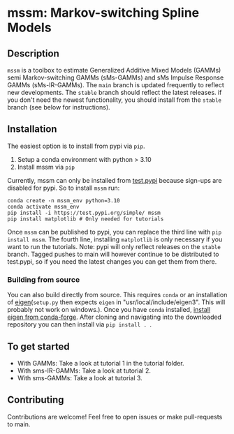 # mssm: Markov-switching Spline Models

## Description

``mssm`` is a toolbox to estimate Generalized Additive Mixed Models (GAMMs) semi Markov-switching GAMMs (sMs-GAMMs) and sMs Impulse Response GAMMs (sMs-IR-GAMMs). The ``main`` branch is updated frequently to reflect new developments. The ``stable`` branch should reflect the latest releases. if you don't need the newest functionality, you should install from the ``stable`` branch (see below for instructions).

## Installation

The easiest option is to install from pypi via ``pip``.

1) Setup a conda environment with python > 3.10
2) Install mssm via ``pip``

Currently, mssm can only be installed from [test.pypi](https://test.pypi.org/project/mssm/#description) because sign-ups are disabled for pypi. So to install ``mssm`` run:

```
conda create -n mssm_env python=3.10
conda activate mssm_env
pip install -i https://test.pypi.org/simple/ mssm
pip install matplotlib # Only needed for tutorials
```

Once ``mssm`` can be published to pypi, you can replace the third line with ``pip install mssm``. The fourth line, installing ``matplotlib`` is only necessary if you want to run the tutorials. Note: pypi will only reflect releases on the ``stable`` branch. Tagged pushes to main will however continue to be distributed to test.pypi, so if you need the latest changes you can get them from there.

### Building from source

You can also build directly from source. This requires ``conda`` or an installation of [eigen](https://eigen.tuxfamily.org/index.php?title=Main_Page)(``setup.py`` then expects ``eigen`` in "usr/local/include/eigen3". This will probably not work on windows.). Once you have ``conda`` installed,
[install eigen from conda-forge](https://anaconda.org/conda-forge/eigen). After cloning and navigating into the downloaded repository you can then install via ``pip install . ``.

## To get started

 - With GAMMs: Take a look at tutorial 1 in the tutorial folder.
 - With sms-IR-GAMMs: Take a look at tutorial 2.
 - With sms-GAMMs: Take a look at tutorial 3.

## Contributing

Contributions are welcome! Feel free to open issues or make pull-requests to main.
